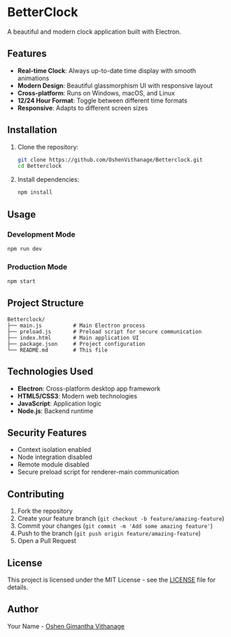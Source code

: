 # BetterClock

A beautiful and modern clock application built with Electron.

## Features

- **Real-time Clock**: Always up-to-date time display with smooth animations
- **Modern Design**: Beautiful glassmorphism UI with responsive layout
- **Cross-platform**: Runs on Windows, macOS, and Linux
- **12/24 Hour Format**: Toggle between different time formats
- **Responsive**: Adapts to different screen sizes

## Installation

1. Clone the repository:
   ```bash
   git clone https://github.com/OshenVithanage/Betterclock.git
   cd Betterclock
   ```

2. Install dependencies:
   ```bash
   npm install
   ```

## Usage

### Development Mode
```bash
npm run dev
```

### Production Mode
```bash
npm start
```

## Project Structure

```
Betterclock/
├── main.js          # Main Electron process
├── preload.js       # Preload script for secure communication
├── index.html       # Main application UI
├── package.json     # Project configuration
└── README.md        # This file
```

## Technologies Used

- **Electron**: Cross-platform desktop app framework
- **HTML5/CSS3**: Modern web technologies
- **JavaScript**: Application logic
- **Node.js**: Backend runtime

## Security Features

- Context isolation enabled
- Node integration disabled
- Remote module disabled
- Secure preload script for renderer-main communication

## Contributing

1. Fork the repository
2. Create your feature branch (`git checkout -b feature/amazing-feature`)
3. Commit your changes (`git commit -m 'Add some amazing feature'`)
4. Push to the branch (`git push origin feature/amazing-feature`)
5. Open a Pull Request

## License

This project is licensed under the MIT License - see the [LICENSE](LICENSE) file for details.

## Author

Your Name - [Oshen Gimantha Vithanage](https://github.com/OshenVithanage)
